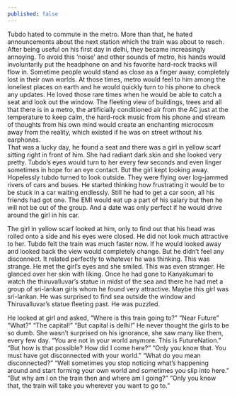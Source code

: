 ```yaml
---
published: false
---
```

Tubdo hated to commute in the metro. More than that, he hated announcements about the next station which the train was about to reach. After being useful on his first day in delhi, they became increasingly annoying. To avoid this ‘noise’ and other sounds of metro, his hands would involuntarily put the headphone on and his favorite hard-rock tracks will flow in. Sometime people would stand as close as a finger away, completely lost in their own worlds. At those times, metro would feel to him among the loneliest places on earth and he would quickly turn to his phone to check any updates. He loved those rare times when he would be able to catch a seat and look out the window. The fleeting view of buildings, trees and all that there is in a metro, the artificially conditioned air from the AC just at the temperature to keep calm, the hard-rock music from his phone and stream of thoughts from his own mind would create an enchanting microcosm away from the reality, which existed if he was on street without his earphones.  
That was a lucky day, he found a seat and there was a girl in yellow scarf sitting right in front of him. She had radiant dark skin and she looked very pretty. Tubdo’s eyes would turn to her every few seconds and even linger sometimes in hope for an eye contact. But the girl kept looking away. Hopelessly tubdo turned to look outside. They were flying over log-jammed rivers of cars and buses. He started thinking how frustrating it would be to be stuck in a car waiting endlessly. Still he had to get a car soon, all his friends had got one. The EMI would eat up a part of his salary but then he will not be out of the group. And a date was only perfect if he would drive around the girl in his car.

The girl in yellow scarf looked at him, only to find out that his head was rolled onto a side and his eyes were closed. He did not look much attractive to her.
Tubdo felt the train was much faster now. If he would looked away and looked back the view would completely change. But he didn’t feel any disconnect. It related perfectly to whatever he was thinking. This was strange. He met the girl’s eyes and she smiled. This was even stranger. He glanced over her skin with liking. Once he had gone to Kanyakumari to watch the thiruvalluvar’s statue in midst of the sea and there he had met a group of sri-lankan girls whom he found very attractive. Maybe this girl was sri-lankan. He was surprised to find sea outside the window and Thiruvalluvar’s statue fleeting past. He was puzzled. 

He looked at girl and asked, “Where is this train going to?”
“Near Future”
“What?”
“The capital!”
“But capital is delhi!” He never thought the girls  to be so dumb.
She wasn’t surprised on his ignorance, she saw many like them, every few day.
“You are not in your world anymore. This is FutureNation.” 
“But how is that possible? How did I come here?”
“Only you know that. You must have got disconnected with your world.”
“What do you mean disconnected?”
“Well sometimes you stop noticing what’s happening around and start forming your own world and sometimes you slip into here.”
“But why am I on the train then and where am I going?”
“Only you know that, the train will take you wherever you want to go to.”
